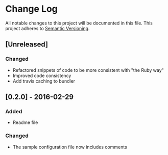 # Change Log
All notable changes to this project will be documented in this file.
This project adheres to [Semantic Versioning](http://semver.org/).

## [Unreleased]
### Changed
- Refactored snippets of code to be more consistent with "the Ruby way"
- Improved code consistency
- Add travis caching to bundler

## [0.2.0] - 2016-02-29
### Added
- Readme file
### Changed
- The sample configuration file now includes comments
